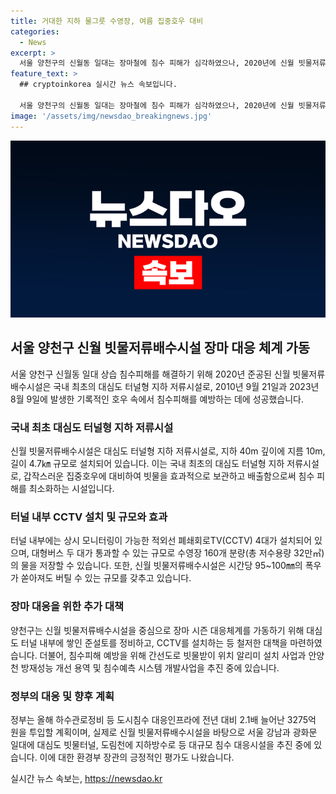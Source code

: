 ```yaml
---
title: 거대한 지하 물그릇 수영장, 여름 집중호우 대비
categories:
  - News
excerpt: >
  서울 양천구의 신월동 일대는 장마철에 침수 피해가 심각하였으나, 2020년에 신월 빗물저류배수시설이 준공되었고, 국내 최초의 대심도 터널형 지하 저류시설이 운영 중이다. 이를 통해 2023년의 기록적인 폭우가 내렸을 때도 신월동은 침수피해가 없었다. 이 시설은 대형버스 두 대가 통과할 수 있는 규모로 수영장 160개 분량의 물을 저장할 수 있으며, 집중호우 시에 물을 저류한 뒤 안양천으로 배출하여 도로 침수피해를 막고 있다. 이에 양천구는 장마 시즌 대응을 위해 대심도 터널 내부에 적외선 CCTV 4대를 설치하고, 침수 예측 시스템 개발 등을 추진하여 대규모 침수 대응시설의 설치를 계획 중이다.
feature_text: >
  ## cryptoinkorea 실시간 뉴스 속보입니다.

  서울 양천구의 신월동 일대는 장마철에 침수 피해가 심각하였으나, 2020년에 신월 빗물저류배수시설이 준공되었고, 국내 최초의 대심도 터널형 지하 저류시설이 운영 중이다. 이를 통해 2023년의 기록적인 폭우가 내렸을 때도 신월동은 침수피해가 없었다. 이 시설은 대형버스 두 대가 통과할 수 있는 규모로 수영장 160개 분량의 물을 저장할 수 있으며, 집중호우 시에 물을 저류한 뒤 안양천으로 배출하여 도로 침수피해를 막고 있다. 이에 양천구는 장마 시즌 대응을 위해 대심도 터널 내부에 적외선 CCTV 4대를 설치하고, 침수 예측 시스템 개발 등을 추진하여 대규모 침수 대응시설의 설치를 계획 중이다.
image: '/assets/img/newsdao_breakingnews.jpg'
---
```


<p><img src="/assets/img/newsdao_breakingnews.jpg" alt="cryptoinkorea 속보" /></p>

<h2 data-ke-size="size26">서울 양천구 신월 빗물저류배수시설 장마 대응 체계 가동</h2>

<p data-ke-size="size16">서울 양천구 신월동 일대 상습 침수피해를 해결하기 위해 2020년 준공된 신월 빗물저류배수시설은 국내 최초의 대심도 터널형 지하 저류시설로, 2010년 9월 21일과 2023년 8월 9일에 발생한 기록적인 호우 속에서 침수피해를 예방하는 데에 성공했습니다.</p>

<h3><b>국내 최초 대심도 터널형 지하 저류시설</b></h3>

<p data-ke-size="size16">신월 빗물저류배수시설은 대심도 터널형 지하 저류시설로, 지하 40m 깊이에 지름 10m, 길이 4.7㎞ 규모로 설치되어 있습니다. 이는 국내 최초의 대심도 터널형 지하 저류시설로, 갑작스러운 집중호우에 대비하여 빗물을 효과적으로 보관하고 배출함으로써 침수 피해를 최소화하는 시설입니다.</p>

<h3><b>터널 내부 CCTV 설치 및 규모와 효과</b></h3>

<p data-ke-size="size16">터널 내부에는 상시 모니터링이 가능한 적외선 폐쇄회로TV(CCTV) 4대가 설치되어 있으며, 대형버스 두 대가 통과할 수 있는 규모로 수영장 160개 분량(총 저수용량 32만㎥)의 물을 저장할 수 있습니다. 또한, 신월 빗물저류배수시설은 시간당 95~100㎜의 폭우가 쏟아져도 버틸 수 있는 규모를 갖추고 있습니다.</p>

<h3><b>장마 대응을 위한 추가 대책</b></h3>

<p data-ke-size="size16">양천구는 신월 빗물저류배수시설을 중심으로 장마 시즌 대응체계를 가동하기 위해 대심도 터널 내부에 쌓인 준설토를 정비하고, CCTV를 설치하는 등 철저한 대책을 마련하였습니다. 더불어, 침수피해 예방을 위해 간선도로 빗물받이 위치 알리미 설치 사업과 안양천 방재성능 개선 용역 및 침수예측 시스템 개발사업을 추진 중에 있습니다.</p>

<h3><b>정부의 대응 및 향후 계획</b></h3>

<p data-ke-size="size16">정부는 올해 하수관로정비 등 도시침수 대응인프라에 전년 대비 2.1배 늘어난 3275억 원을 투입할 계획이며, 실제로 신월 빗물저류배수시설을 바탕으로 서울 강남과 광화문 일대에 대심도 빗물터널, 도림천에 지하방수로 등 대규모 침수 대응시설을 추진 중에 있습니다. 이에 대한 환경부 장관의 긍정적인 평가도 나왔습니다.</p>
실시간 뉴스 속보는, <a href="https://newsdao.kr" rel="dofollow">https://newsdao.kr</a>


